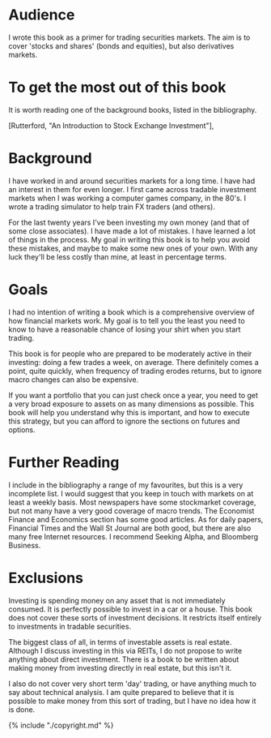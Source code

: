 
# Audience

I wrote this book as a primer for  trading securities markets. The aim is to cover 'stocks and shares' (bonds and equities), but also derivatives markets. 

# To get the most out of this book

It is worth reading one of the  background books, listed in the bibliography. 

[Rutterford, "An Introduction to Stock Exchange Investment"], 


<!---
Maths, at least some basic algebra, for the derivatives and bonds chapters.

Probability: basic concept of a probability distribution.

Basic economics: consumption vs saving?
--->

# Background

I have worked in and around securities markets for a long time. I have had an interest in them for even longer. I first came across tradable investment markets when I was working a computer games company, in the 80's. I wrote a trading simulator to help train FX traders (and others). 

For the last twenty years I've been investing my own money (and that of some close associates). I have made a lot of mistakes. I have learned a lot of things in the process. My goal in writing this book is to help you avoid these mistakes, and maybe to make some new ones of your own. With any luck they'll be less costly than mine, at least in percentage terms.

# Goals

I had no intention of writing a book which is a comprehensive overview of how financial markets work. My goal is to tell you the least you need to know to have a reasonable chance of losing your shirt when you start trading.

This book is for people who are prepared to be moderately active in their investing: doing a few trades a week, on average. There definitely comes a point, quite quickly, when frequency of trading erodes returns, but to ignore macro changes can also be expensive.

If you want a portfolio that you can just check once a year, you need to get a very broad exposure to assets on as many dimensions as possible. This book will help you understand why this is important, and how to execute this strategy, but you can afford to ignore the sections on futures and options.

# Further Reading

I include in the bibliography a range of my favourites, but this is a very incomplete list. I would suggest that you keep in touch with markets on at least a weekly basis. Most newspapers have some stockmarket coverage, but not many have a very good coverage of macro trends. The Economist Finance and Economics section has some good articles. As for daily papers,  Financial Times and the Wall St Journal are both good, but there are also many free Internet resources. I recommend Seeking Alpha, and Bloomberg Business. 

# Exclusions

Investing is spending money on any asset that is not immediately consumed. It is perfectly possible to invest in a car or a house. This book does not cover these sorts of investment decisions. It restricts itself entirely to investments in tradable securities. 

The biggest class of all, in terms of investable assets is real estate. Although I discuss investing in this via REITs, I do not propose to write anything about direct investment. There is a book to be written about making money from investing directly in real estate, but this isn't it.

I also do not cover very short term 'day' trading, or have anything much to say about technical analysis. I am quite prepared to believe that it is possible to make money from this sort of trading, but I have no idea how it is done. 



{% include "./copyright.md" %}
